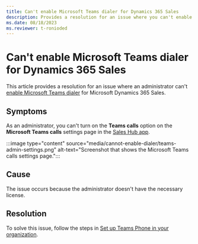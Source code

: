 ```yaml
---
title: Can't enable Microsoft Teams dialer for Dynamics 365 Sales
description: Provides a resolution for an issue where you can't enable Microsoft Teams dialer for Dynamics 365 Sales.
ms.date: 08/18/2023
ms.reviewer: t-ronioded
---
```

# Can't enable Microsoft Teams dialer for Dynamics 365 Sales

This article provides a resolution for an issue where an administrator can't [enable Microsoft Teams dialer](/dynamics365/sales/configure-microsoft-teams-dialer) for Microsoft Dynamics 365 Sales.

## Symptoms

As an administrator, you can't turn on the **Teams calls** option on the **Microsoft Teams calls** settings page in the [Sales Hub app](/dynamics365/sales/intro-saleshub).

:::image type="content" source="media/cannot-enable-dialer/teams-admin-settings.png" alt-text="Screenshot that shows the Microsoft Teams calls settings page.":::

## Cause

The issue occurs because the administrator doesn't have the necessary license.

## Resolution

To solve this issue, follow the steps in [Set up Teams Phone in your organization](/MicrosoftTeams/setting-up-your-phone-system).
